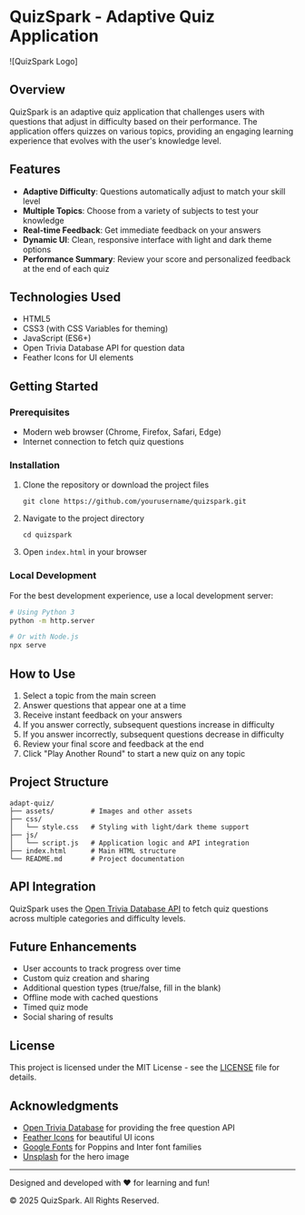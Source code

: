 # QuizSpark - Adaptive Quiz Application

![QuizSpark Logo]

## Overview

QuizSpark is an adaptive quiz application that challenges users with questions that adjust in difficulty based on their performance. The application offers quizzes on various topics, providing an engaging learning experience that evolves with the user's knowledge level.

## Features

- **Adaptive Difficulty**: Questions automatically adjust to match your skill level
- **Multiple Topics**: Choose from a variety of subjects to test your knowledge
- **Real-time Feedback**: Get immediate feedback on your answers
- **Dynamic UI**: Clean, responsive interface with light and dark theme options
- **Performance Summary**: Review your score and personalized feedback at the end of each quiz

## Technologies Used

- HTML5
- CSS3 (with CSS Variables for theming)
- JavaScript (ES6+)
- Open Trivia Database API for question data
- Feather Icons for UI elements

## Getting Started

### Prerequisites

- Modern web browser (Chrome, Firefox, Safari, Edge)
- Internet connection to fetch quiz questions

### Installation

1. Clone the repository or download the project files
   ```
   git clone https://github.com/yourusername/quizspark.git
   ```
   
2. Navigate to the project directory
   ```
   cd quizspark
   ```

3. Open `index.html` in your browser

### Local Development

For the best development experience, use a local development server:

```bash
# Using Python 3
python -m http.server

# Or with Node.js
npx serve
```

## How to Use

1. Select a topic from the main screen
2. Answer questions that appear one at a time
3. Receive instant feedback on your answers
4. If you answer correctly, subsequent questions increase in difficulty
5. If you answer incorrectly, subsequent questions decrease in difficulty
6. Review your final score and feedback at the end
7. Click "Play Another Round" to start a new quiz on any topic

## Project Structure

```
adapt-quiz/
├── assets/         # Images and other assets
├── css/
│   └── style.css   # Styling with light/dark theme support
├── js/
│   └── script.js   # Application logic and API integration
├── index.html      # Main HTML structure
└── README.md       # Project documentation
```

## API Integration

QuizSpark uses the [Open Trivia Database API](https://opentdb.com/api_config.php) to fetch quiz questions across multiple categories and difficulty levels.

## Future Enhancements

- User accounts to track progress over time
- Custom quiz creation and sharing
- Additional question types (true/false, fill in the blank)
- Offline mode with cached questions
- Timed quiz mode
- Social sharing of results

## License

This project is licensed under the MIT License - see the [LICENSE](LICENSE) file for details.

## Acknowledgments

- [Open Trivia Database](https://opentdb.com/) for providing the free question API
- [Feather Icons](https://feathericons.com/) for beautiful UI icons
- [Google Fonts](https://fonts.google.com/) for Poppins and Inter font families
- [Unsplash](https://unsplash.com/) for the hero image

---

Designed and developed with ❤️ for learning and fun!

© 2025 QuizSpark. All Rights Reserved.
